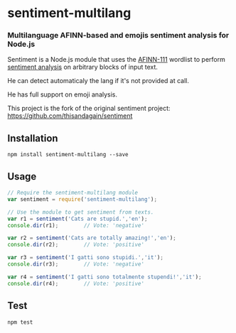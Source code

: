 # sentiment-multilang
### Multilanguage AFINN-based and emojis sentiment analysis for Node.js

Sentiment is a Node.js module that uses the [AFINN-111](http://www2.imm.dtu.dk/pubdb/views/publication_details.php?id=6010) wordlist to perform [sentiment analysis](http://en.wikipedia.org/wiki/Sentiment_analysis) on arbitrary blocks of input text.

He can detect automaticaly the lang if it's not provided at call.

He has full support on emoji analysis.

This project is the fork of the original sentiment project: https://github.com/thisandagain/sentiment

## Installation
`npm install sentiment-multilang --save`

## Usage
```javascript
// Require the sentiment-multilang module
var sentiment = require('sentiment-multilang');

// Use the module to get sentiment from texts.
var r1 = sentiment('Cats are stupid.','en');
console.dir(r1);        // Vote: 'negative'

var r2 = sentiment('Cats are totally amazing!','en');
console.dir(r2);        // Vote: 'positive'

var r3 = sentiment('I gatti sono stupidi.','it');
console.dir(r3);        // Vote: 'negative'

var r4 = sentiment('I gatti sono totalmente stupendi!','it');
console.dir(r4);        // Vote: 'positive'
```

## Test
```bash
npm test
```
